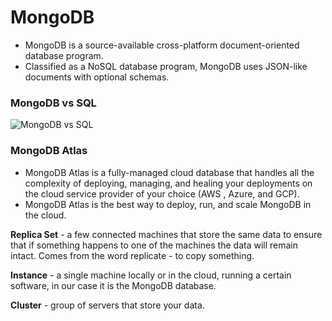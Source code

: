 # MongoDB

- MongoDB is a source-available cross-platform document-oriented database program.
- Classified as a NoSQL database program, MongoDB uses JSON-like documents with optional schemas.

### MongoDB vs SQL

![MongoDB vs SQL](https://4.bp.blogspot.com/-edz2_QrFvCE/UnzBhKZE3FI/AAAAAAAAAEs/bTEsqnZFTXw/s1600/SQL-MongoDB+Correspondence.PNG)

### MongoDB Atlas

- MongoDB Atlas is a fully-managed cloud database that handles all the complexity of deploying, managing, and healing your deployments on the cloud service provider of your choice (AWS , Azure, and GCP). 
- MongoDB Atlas is the best way to deploy, run, and scale MongoDB in the cloud.

**Replica Set** - a few connected machines that store the same data to ensure that if something happens to one of the machines the data will remain intact. Comes from the word replicate - to copy something.

**Instance** - a single machine locally or in the cloud, running a certain software, in our case it is the MongoDB database.

**Cluster** - group of servers that store your data.
